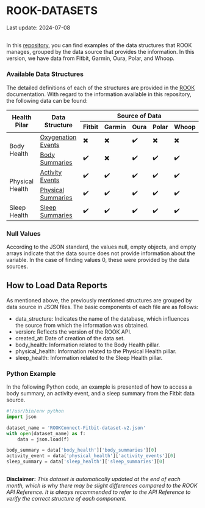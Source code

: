 # ROOK-DATASETS

Last update: 2024-07-08

##
In this [repository](https://github.com/RookeriesDevelopment/rook-data-datasets), you can find examples of the data structures that ROOK manages, grouped by the data source that provides the information. In this version, we have data from Fitbit, Garmin, Oura, Polar, and Whoop.

### Available Data Structures
The detailed definitions of each of the structures are provided in the [ROOK](https://docs.tryrook.io/docs/rookconnect/data-structure) documentation. With regard to the information available in this repository, the following data can be found:



<table class="tg">
<thead>
  <tr>
    <th class="tg-c3ow" rowspan="2">Health Pilar</th>
    <th class="tg-c3ow" rowspan="2">Data Structure</th>
    <th class="tg-c3ow" colspan="5">Source of Data</th>
  </tr>
  <tr>
    <th class="tg-c3ow">Fitbit</th>
    <th class="tg-c3ow">Garmin</th>
    <th class="tg-c3ow">Oura</th>
    <th class="tg-c3ow">Polar</th>
    <th class="tg-c3ow">Whoop</th>
  </tr>
</thead>
<tbody>
  <tr>
    <td class="tg-c3ow" rowspan="2">Body Health</td>
    <td class="tg-c3ow"><a href="https://docs.tryrook.io/api#tag/ROOK-greater-Connect-greater-Body-Health/paths/~1v2~1processed_data~1body_health~1events~1oxygenation/get">Oxygenation Events</a></td>
    <td class="tg-c3ow">✖️</td>
    <td class="tg-c3ow">✖️</td>
    <td class="tg-c3ow">✔️</td>
    <td class="tg-c3ow">✖️</td>
    <td class="tg-c3ow">✖️</td>
  </tr>
  <tr>
    <td class="tg-c3ow"><a href="https://docs.tryrook.io/api#tag/ROOK-greater-Connect-greater-Body-Health/paths/~1v2~1processed_data~1body_health~1summary/get">Body Summaries</a></td>
    <td class="tg-c3ow">✔️</td>
    <td class="tg-c3ow">✖️</td>
    <td class="tg-c3ow">✔️</td>
    <td class="tg-c3ow">✔️</td>
    <td class="tg-c3ow">✔️</td>
  </tr>
  <tr>
    <td class="tg-c3ow" rowspan="2">Physical Health</td>
    <td class="tg-c3ow"><a href="https://docs.tryrook.io/api#tag/ROOK-greater-Connect-greater-Physical-Health/paths/~1v2~1processed_data~1physical_health~1events~1activity/get">Activity Events</a></td>
    <td class="tg-c3ow">✔️</td>
    <td class="tg-c3ow">✔️</td>
    <td class="tg-c3ow">✔️</td>
    <td class="tg-c3ow">✔️</td>
    <td class="tg-c3ow">✔️</td>
  </tr>
  <tr>
    <td class="tg-c3ow"><a href="https://docs.tryrook.io/api#tag/ROOK-greater-Connect-greater-Physical-Health/paths/~1v2~1processed_data~1physical_health~1summary/get">Physical Summaries</a></td>
    <td class="tg-c3ow">✔️</td>
    <td class="tg-c3ow">✔️</td>
    <td class="tg-c3ow">✔️</td>
    <td class="tg-c3ow">✔️</td>
    <td class="tg-c3ow">✔️</td>
  </tr>
  <tr>
    <td class="tg-c3ow">Sleep Health</td>
    <td class="tg-c3ow"><a href="https://docs.tryrook.io/api#tag/ROOK-greater-Connect-greater-Sleep-Health/paths/~1v2~1processed_data~1sleep_health~1summary/get">Sleep Summaries</a></td>
    <td class="tg-c3ow">✔️</td>
    <td class="tg-c3ow">✔️</td>
    <td class="tg-c3ow">✔️</td>
    <td class="tg-c3ow">✔️</td>
    <td class="tg-c3ow">✔️</td>
  </tr>
</tbody>
</table>

### Null Values
According to the JSON standard, the values null, empty objects, and empty arrays indicate that the data source does not provide information about the variable. In the case of finding values 0, these were provided by the data sources.

## How to Load Data Reports
As mentioned above, the previously mentioned structures are grouped by data source in JSON files. The basic components of each file are as follows:

+   data_structure: Indicates the name of the database, which influences the source from which the information was obtained.
+   version: Reflects the version of the ROOK API.
+   created_at: Date of creation of the data set.
+   body_health: Information related to the Body Health pillar.
+   physical_health: Information related to the Physical Health pillar.
+   sleep_health: Information related to the Sleep Health pillar.

### Python Example
In the following Python code, an example is presented of how to access a body summary, an activity event, and a sleep summary from the Fitbit data source.

```python
#!/usr/bin/env python
import json

dataset_name = 'ROOKConnect-Fitbit-dataset-v2.json'
with open(dataset_name) as f:
    data = json.load(f)

body_summary = data['body_health']['body_summaries'][0]
activity_event = data['physical_health']['activity_events'][0]
sleep_summary = data['sleep_health']['sleep_summaries'][0]
```
##
<b>Disclaimer:</b> <em>This dataset is automatically updated at the end of each month, which is why there may be slight differences compared to the ROOK API Reference. It is always recommended to refer to the API Reference to verify the correct structure of each component.</em>
